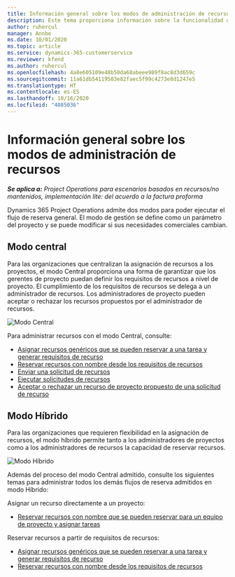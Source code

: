 ```yaml
---
title: Información general sobre los modos de administración de recursos
description: Este tema proporciona información sobre la funcionalidad de gestión de recursos en las Dynamics 365 Project Operations.
author: ruhercul
manager: Annbe
ms.date: 10/01/2020
ms.topic: article
ms.service: dynamics-365-customerservice
ms.reviewer: kfend
ms.author: ruhercul
ms.openlocfilehash: 4a8e605109e48b50da68abeee989f8ac8d3d659c
ms.sourcegitcommit: 11a61db54119503e82faec5f99c4273e8d1247e5
ms.translationtype: HT
ms.contentlocale: es-ES
ms.lasthandoff: 10/16/2020
ms.locfileid: "4085036"
---
```

# <a name="resource-management-modes-overview"></a>Información general sobre los modos de administración de recursos

_**Se aplica a:** Project Operations para escenarios basados en recursos/no mantenidos, implementación lite: del acuerdo a la factura proforma_


Dynamics 365 Project Operations admite dos modos para poder ejecutar el flujo de reserva general. El modo de gestión se define como un parámetro del proyecto y se puede modificar si sus necesidades comerciales cambian.    

## <a name="central-mode"></a>Modo central
Para las organizaciones que centralizan la asignación de recursos a los proyectos, el modo Central proporciona una forma de garantizar que los gerentes de proyecto puedan definir los requisitos de recursos a nivel de proyecto. El cumplimiento de los requisitos de recursos se delega a un administrador de recursos. Los administradores de proyecto pueden aceptar o rechazar los recursos propuestos por el administrador de recursos.

![Modo Central](./media/resource-management-central.png)

Para administrar recursos con el modo Central, consulte:

- [Asignar recursos genéricos que se pueden reservar a una tarea y generar requisitos de recurso](https://docs.microsoft.com/dynamics365/project-service/assign-generic-bookable-resource)
- [Reservar recursos con nombre desde los requisitos de recursos](https://docs.microsoft.com/dynamics365/project-service/book-named-resource)
- [Enviar una solicitud de recursos](https://docs.microsoft.com/dynamics365/project-service/submit-resource-request)
- [Ejecutar solicitudes de recursos](https://docs.microsoft.com/dynamics365/project-service/resource-management-fulfill-requests)
- [Aceptar o rechazar un recurso de proyecto propuesto de una solicitud de recurso](https://docs.microsoft.com/dynamics365/project-service/accept-reject-proposed-resource)

## <a name="hybrid-mode"></a>Modo Híbrido
Para las organizaciones que requieren flexibilidad en la asignación de recursos, el modo híbrido permite tanto a los administradores de proyectos como a los administradores de recursos la capacidad de reservar recursos.

![Modo Híbrido](./media/resource-management-hybrid.png)

Además del proceso del modo Central admitido, consulte los siguientes temas para administrar todos los demás flujos de reserva admitidos en modo Híbrido:

Asignar un recurso directamente a un proyecto:
- [Reservar recursos con nombre que se pueden reservar para un equipo de proyecto y asignar tareas](https://docs.microsoft.com/dynamics365/project-service/assign-named-bookable-resource)

Reservar recursos a partir de requisitos de recursos:
- [Asignar recursos genéricos que se pueden reservar a una tarea y generar requisitos de recurso](https://docs.microsoft.com/dynamics365/project-service/assign-generic-bookable-resource)
- [Reservar recursos con nombre desde los requisitos de recursos](https://docs.microsoft.com/dynamics365/project-service/book-named-resource)
